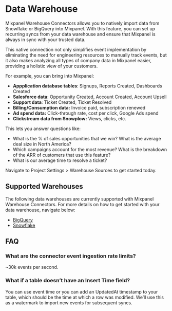 # Data Warehouse

Mixpanel Warehouse Connectors allows you to natively import data from Snowflake or BigQuery into Mixpanel. With this feature, you can set up recurring syncs from your data warehouse and ensure that Mixpanel is always in sync with your trusted data.

This native connection not only simplifies event implementation by eliminating the need for engineering resources to manually track events, but it also makes analyzing all types of company data in Mixpanel easier, providing a holistic view of your customers.

For example, you can bring into Mixpanel:

- **Appplication database tables**: Signups, Reports Created, Dashboards Created
- **Salesforce data**: Opportunity Created, Account Created, Account Upsell
- **Support data**: Ticket Created, Ticket Resolved
- **Billing/Consumption data:** Invoice paid, subscription renewed
- **Ad spend data:** Click-through rate, cost per click, Google Ads spend
- **Clickstream data from Snowplow:** Views, clicks, etc.

This lets you answer questions like:

- What is the % of sales opportunities that we win? What is the average deal size in North America?
- Which campaigns account for the most revenue? What is the breakdown of the ARR of customers that use this feature?
- What is our average time to resolve a ticket?

Navigate to Project Settings > Warehouse Sources to get started today.

## Supported Warehouses
The following data warehouses are currently supported with Mixpanel Warehouse Connectors. For more details on how to get started with your data warehouse, navigate below:
- [BigQuery](https://docs.mixpanel.com/docs/tracking/data-warehouse/bigquery) 
- [Snowflake](https://docs.mixpanel.com/docs/tracking/data-warehouse/snowflake)


## FAQ

### What are the connector event ingestion rate limits?
~30k events per second.

### What if a table doesn’t have an Insert Time field?
You can use event time or you can add an UpdatedAt timestamp to your table, which should be the time at which a row was modified. We’ll use this as a watermark to import new events for subsequent syncs.
